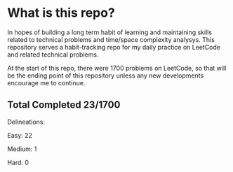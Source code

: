 # What is this repo?

In hopes of building a long term habit of learning and maintaining 
skills related to technical problems and time/space complexity analysys.
This repository serves a habit-tracking repo for my
daily practice on LeetCode and related technical problems.


At the start of this repo, there were 1700 problems on LeetCode,
so that will be the ending point of this repository unless any
new developments encourage me to continue.


## Total Completed 23/1700

Delineations:

Easy: 22

Medium: 1

Hard: 0



